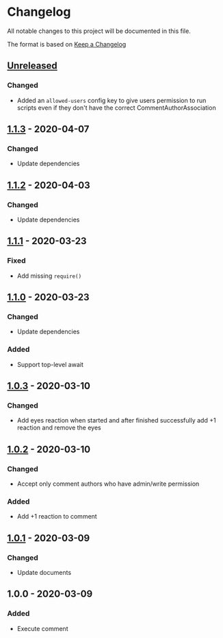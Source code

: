 # Changelog
All notable changes to this project will be documented in this file.

The format is based on [Keep a Changelog](http://keepachangelog.com/en/1.0.0/)

## [Unreleased]
### Changed
* Added an `allowed-users` config key to give users permission to run scripts even if they don't have the correct CommentAuthorAssociation

## [1.1.3] - 2020-04-07
### Changed
* Update dependencies

## [1.1.2] - 2020-04-03
### Changed
* Update dependencies

## [1.1.1] - 2020-03-23
### Fixed
* Add missing `require()`

## [1.1.0] - 2020-03-23
### Changed
* Update dependencies

### Added
* Support top-level await

## [1.0.3] - 2020-03-10
### Changed
* Add eyes reaction when started and after finished successfully add +1 reaction and remove the eyes 

## [1.0.2] - 2020-03-10
### Changed
* Accept only comment authors who have admin/write permission

### Added
* Add +1 reaction to comment

## [1.0.1] - 2020-03-09
### Changed
* Update documents

## 1.0.0 - 2020-03-09
### Added
* Execute comment

[Unreleased]: https://github.com/nwtgck/actions-comment-run/compare/v1.1.3...HEAD
[1.1.3]: https://github.com/nwtgck/actions-comment-run/compare/v1.1.2...v1.1.3
[1.1.2]: https://github.com/nwtgck/actions-comment-run/compare/v1.1.1...v1.1.2
[1.1.1]: https://github.com/nwtgck/actions-comment-run/compare/v1.1.0...v1.1.1
[1.1.0]: https://github.com/nwtgck/actions-comment-run/compare/v1.0.3...v1.1.0
[1.0.3]: https://github.com/nwtgck/actions-comment-run/compare/v1.0.2...v1.0.3
[1.0.2]: https://github.com/nwtgck/actions-comment-run/compare/v1.0.1...v1.0.2
[1.0.1]: https://github.com/nwtgck/actions-comment-run/compare/v1.0.0...v1.0.1
